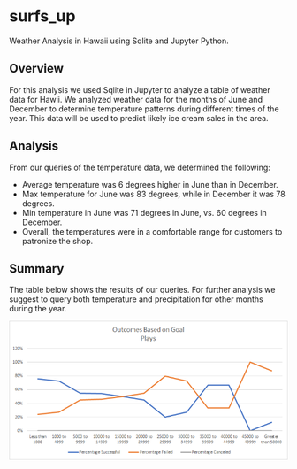 # surfs_up 
Weather Analysis in Hawaii using Sqlite and Jupyter Python.

## Overview
For this analysis we used Sqlite in Jupyter to analyze a table of weather data for Hawii.  We analyzed weather data for the months of June and December to determine temperature patterns during different times of the year.  This data will be used to predict likely ice cream sales in the area.

## Analysis
From our queries of the temperature data, we determined the following:

*  Average temperature was 6 degrees higher in June than in December.
*  Max temperature for June was 83 degrees, while in December it was 78 degrees.
*  Min temperature in June was 71 degrees in June, vs. 60 degrees in December.
*  Overall, the temperatures were in a comfortable range for customers to patronize the shop.


## Summary
The table below shows the results of our queries.  For further analysis we suggest to query both temperature and precipitation for other months during the year.

![image_name](https://github.com/jbates2549/Kickstarter-Analysis/blob/master/Outcome_vs_Goal_Plays.png)

